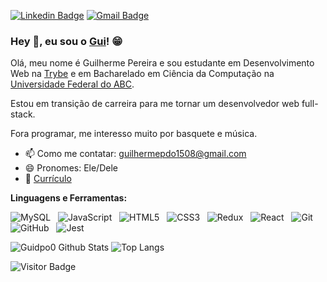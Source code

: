 [![Linkedin Badge](https://img.shields.io/badge/-LinkedIn-blue?style=flat-square&logo=Linkedin&logoColor=white&link=https://www.linkedin.com/in/gui-pereira/)](https://www.linkedin.com/in/gui-pereira/)
[![Gmail Badge](https://img.shields.io/badge/-Gmail-c14438?style=flat-square&logo=Gmail&logoColor=white&link=mailto:guilhermepdo1508@gmail.com)](mailto:guilhermepdo1508@gmail.com/)

### Hey 👋, eu sou o [Gui](https://guidpo0.github.io/)! 😁

Olá, meu nome é Guilherme Pereira e sou estudante em Desenvolvimento Web na [Trybe](https://www.betrybe.com/) e em Bacharelado em Ciência da Computação na [Universidade Federal do ABC](https://www.ufabc.edu.br/).

Estou em transição de carreira para me tornar um desenvolvedor web full-stack.

Fora programar, me interesso muito por basquete e música.

- 📫 Como me contatar: guilhermepdo1508@gmail.com
- 😄 Pronomes: Ele/Dele
- 📝 [Currículo](https://docs.google.com/document/d/12-DvPp9_A2BPmlpGKLlCIo5dLj3_iw0k/edit?usp=sharing&ouid=104499669736997630420&rtpof=true&sd=true)

**Linguagens e Ferramentas:**

![MySQL](https://img.shields.io/badge/-MySQL-black?logo=mysql&style=social)&nbsp;&nbsp;
![JavaScript](https://img.shields.io/badge/-JavaScript-black?logo=javascript&style=social)&nbsp;&nbsp;
![HTML5](https://img.shields.io/badge/-HTML5-black?logo=html5&style=social)&nbsp;&nbsp;
![CSS3](https://img.shields.io/badge/-CSS3-black?logo=css3&style=social)&nbsp;&nbsp;
![Redux](https://img.shields.io/badge/-Redux-black?logo=redux&style=social)&nbsp;&nbsp;
![React](https://img.shields.io/badge/-React-black?logo=react&style=social)&nbsp;&nbsp;
![Git](https://img.shields.io/badge/-Git-black?logo=git&style=social)&nbsp;&nbsp;
![GitHub](https://img.shields.io/badge/-GitHub-black?logo=github&style=social)&nbsp;&nbsp;
![Jest](https://img.shields.io/badge/-Jest-black?logo=jest&style=social)&nbsp;&nbsp;

![Guidpo0 Github Stats](https://github-readme-stats.vercel.app/api?username=guidpo0&count_private=true&show_icons=true&include_all_commits=true)
![Top Langs](https://github-readme-stats.vercel.app/api/top-langs/?username=guidpo0&hide=TeX&layout=compact)

![Visitor Badge](https://visitor-badge.laobi.icu/badge?page_id=guidpo0.guidpo0)
